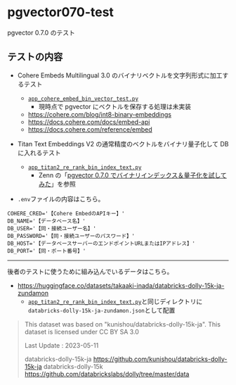 # pgvector070-test

pgvector 0.7.0 のテスト

## テストの内容

- Cohere Embeds Multilingual 3.0 のバイナリベクトルを文字列形式に加工するテスト

  - [`app_cohere_embed_bin_vector_test.py`](app_cohere_embed_bin_vector_test.py)
    - 現時点で pgvector にベクトルを保存する処理は未実装
  - https://cohere.com/blog/int8-binary-embeddings
  - https://docs.cohere.com/docs/embed-api
  - https://docs.cohere.com/reference/embed

- Titan Text Embeddings V2 の通常精度のベクトルをバイナリ量子化して DB に入れるテスト

  - [`app_titan2_re_rank_bin_index_text.py`](app_titan2_re_rank_bin_index_text.py)
    - Zenn の「[pgvector 0.7.0 でバイナリインデックス＆量子化を試してみた](https://zenn.dev/hmatsu47/articles/pgvector070-binaryvector)」を参照

- `.env`ファイルの内容はこちら。

```
COHERE_CRED='【Cohere EmbedのAPIキー】'
DB_NAME='【データベース名】'
DB_USER='【同・接続ユーザー名】'
DB_PASSWORD='【同・接続ユーザーのパスワード】'
DB_HOST='【データベースサーバーのエンドポイントURLまたはIPアドレス】'
DB_PORT='【同・ポート番号】'
```

---

後者のテストに使うために組み込んでいるデータはこちら。

- https://huggingface.co/datasets/takaaki-inada/databricks-dolly-15k-ja-zundamon
  - [`app_titan2_re_rank_bin_index_text.py`](app_titan2_re_rank_bin_index_text.py)と同じディレクトリに`databricks-dolly-15k-ja-zundamon.json`として配置

> This dataset was based on "kunishou/databricks-dolly-15k-ja". This dataset is licensed under CC BY SA 3.0
>
> Last Update : 2023-05-11
>
> databricks-dolly-15k-ja
> https://github.com/kunishou/databricks-dolly-15k-ja
> databricks-dolly-15k
> https://github.com/databrickslabs/dolly/tree/master/data
